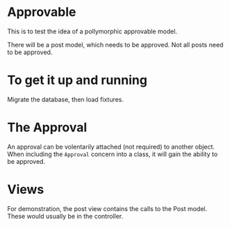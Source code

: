 # Approvable
This is to test the idea of a pollymorphic approvable model.

There will be a post model, which needs to be approved. Not all posts need to be approved.

# To get it up and running
Migrate the database, then load fixtures.

# The Approval
An approval can be volentarily attached (not required) to another object. When including the `Approval` concern into a class, it will gain the ability to be approved.

# Views
For demonstration, the post view contains the calls to the Post model. These would usually be in the controller.